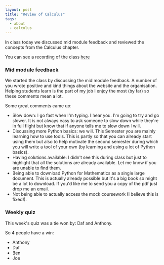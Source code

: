 ```yaml
---
layout: post
title: "Review of Calculus"
tags:
  - about
  - calculus
---
```


In class today we discussed mid module feedback and reviewed the concepts from the Calculus chapter.

You can see a recording of the class [here](https://cardiff.cloud.panopto.eu/Panopto/Pages/Viewer.aspx?id=5a7666ee-4cd3-4c03-bfbc-b09c00a56a4a)

### Mid module feedback

We started the class by discussing the mid module feedback. A number of you
wrote positive and kind things about the website and the organisation. Helping
students learn is the part of my job I enjoy the most (by far) so these comments
mean a lot.

Some great comments came up:

- Slow down: I go fast when I'm typing. I hear you. I'm going to try and go
  slower. It is not always easy to ask someone to slow down while they're in
  full flight but know that if anyone tells me to slow down I will.
- Discussing more Python basics: we will. This Semester you are mainly learning
  how to use tools. This is partly so that you can already start using them but
  also to help motivate the second semester during which you will write a tool
  of your own (by learning and using a lot of Python basics).
- Having solutions available: I didn't see this during class but just to
  highlight that all the solutions are already available. Let me know if you are
  unable to find them.
- Being able to download Python for Mathematics as a single large document. This
  is actually already possible but it's a big book so might be a lot to
  download. If you'd like me to send you a copy of the pdf just drop me an email.
- Not being able to actually access the mock coursework (I believe this is
  fixed!).

### Weekly quiz

This week's quiz was a tie won by: Daf and Anthony.

So 4 people have a win:

- Anthony
- Daf
- Ben
- Joe
